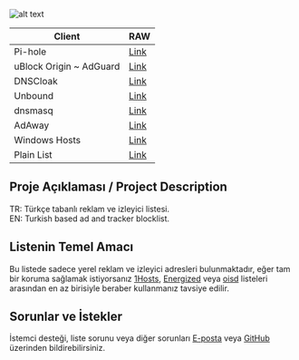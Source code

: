 ![alt text](https://github.com/saurane/Turkish-Blocklist/blob/master/banner1.png)


| Client | RAW |
| ------------ | ------------ |
| Pi-hole | [Link](https://raw.githubusercontent.com/saurane/Turkish-Blocklist/master/Blocklist/domains.txt "Link") |
| uBlock Origin ~ AdGuard | [Link](https://raw.githubusercontent.com/saurane/Turkish-Blocklist/master/Blocklist/adblock.txt "Link") |
| DNSCloak | [Link](https://raw.githubusercontent.com/saurane/Turkish-Blocklist/master/Blocklist/wildcards.txt "Link") |
| Unbound | [Link](https://raw.githubusercontent.com/saurane/Turkish-Blocklist/master/Blocklist/unbound.conf "Link") |
| dnsmasq | [Link](https://raw.githubusercontent.com/saurane/Turkish-Blocklist/master/Blocklist/dnsmasq.conf "Link") |
| AdAway | [Link](https://raw.githubusercontent.com/saurane/Turkish-Blocklist/master/Blocklist/hosts.txt "Link") |
| Windows Hosts | [Link](https://raw.githubusercontent.com/saurane/Turkish-Blocklist/master/Blocklist/hosts.win "Link") |
| Plain List | [Link](https://raw.githubusercontent.com/saurane/Turkish-Blocklist/master/Blocklist/plain.txt "Link") |

## Proje Açıklaması / Project Description
TR: Türkçe tabanlı reklam ve izleyici listesi.<br/>
EN: Turkish based ad and tracker blocklist.

## Listenin Temel Amacı
Bu listede sadece yerel reklam ve izleyici adresleri bulunmaktadır, eğer tam bir koruma sağlamak istiyorsanız [1Hosts](https://github.com/badmojr/1Hosts), [Energized](https://github.com/EnergizedProtection/block) veya [oisd](https://github.com/ookangzheng/dbl-oisd-nl) listeleri arasından en az birisiyle beraber kullanmanız tavsiye edilir.

## Sorunlar ve İstekler
İstemci desteği, liste sorunu veya diğer sorunları [E-posta](mailto:saurane@protonmail.com) veya [GitHub](https://github.com/saurane/Turkish-Blocklist/issues) üzerinden bildirebilirsiniz.
